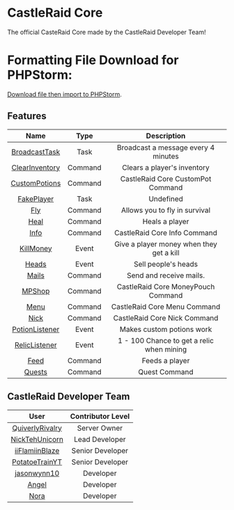 # CastleRaid Core
The official CasteRaid Core made by the CastleRaid Developer Team!

# Formatting File Download for PHPStorm:
[Download file then import to PHPStorm](https://cdn.discordapp.com/attachments/394542043952578562/405748633678381056/Default.xml).

## Features
| Name | Type | Description |
| :---: | :---: | :---: |
| [BroadcastTask](https://github.com/QuiverlyRivalry/Core/blob/master/src/CRCore/tasks/BroadcastTask.php) | Task | Broadcast a message every 4 minutes |
| [ClearInventory](https://github.com/QuiverlyRivalry/Core/blob/master/src/CRCore/commands/staff/ClearInventoryCommand.php) | Command | Clears a player's inventory |
| [CustomPotions](https://github.com/QuiverlyRivalry/Core/blob/master/src/CRCore/commands/guest/CustomPotionsCommand.php) | Command | CastleRaid Core CustomPot Command |
| [FakePlayer](https://github.com/QuiverlyRivalry/Core/blob/master/src/CRCore/tasks/FakePlayerTask.php) | Task | Undefined |
| [Fly](https://github.com/QuiverlyRivalry/Core/blob/master/src/CRCore/commands/staff/FlyCommand.php) | Command | Allows you to fly in survival |
| [Heal](https://github.com/QuiverlyRivalry/Core/blob/master/src/CRCore/commands/staff/HealCommand.php) | Command | Heals a player |
| [Info](https://github.com/QuiverlyRivalry/Core/blob/master/src/CRCore/commands/guest/InfoCommand.php) | Command | CastleRaid Core Info Command |
| [KillMoney](https://github.com/QuiverlyRivalry/Core/blob/master/src/CRCore/events/KillMoneyListener.php) | Event | Give a player money when they get a kill |
| [Heads](https://github.com/QuiverlyRivalry/Core/blob/master/src/CRCore/events/HeadListener.php) | Event | Sell people's heads |
| [Mails](https://github.com/QuiverlyRivalry/Core/blob/master/src/CRCore/commands/MailCommand.php) | Command | Send and receive mails. |
| [MPShop](https://github.com/QuiverlyRivalry/Core/blob/master/src/CRCore/commands/guest/MPShopCommand.php) | Command | CastleRaid Core MoneyPouch Command |
| [Menu](https://github.com/QuiverlyRivalry/Core/blob/master/src/CRCore/commands/guest/MenuCommand.php) | Command | CastleRaid Core Menu Command |
| [Nick](https://github.com/QuiverlyRivalry/Core/blob/master/src/CRCore/commands/guest/NickCommand.php) | Command | CastleRaid Core Nick Command |
| [PotionListener](https://github.com/QuiverlyRivalry/Core/blob/master/src/CRCore/events/PotionListener.php) | Event | Makes custom potions work |
| [RelicListener](https://github.com/QuiverlyRivalry/Core/blob/master/src/CRCore/events/RelicListener.php) | Event | 1 - 100 Chance to get a relic when mining |
| [Feed](https://github.com/QuiverlyRivalry/Core/blob/master/src/CRCore/commands/staff/FeedCommand.php) | Command | Feeds a player |
| [Quests](https://github.com/QuiverlyRivalry/Core/blob/master/src/CRCore/commands/quests/QuestsCommand.php) | Command | Quest Command |

## CastleRaid Developer Team
| User | Contributor Level |
| :---: | :---: |
| [QuiverlyRivalry](https://github.com/QuiverlyRivalry) | Server Owner |
| [NickTehUnicorn](https://github.com/NickTehUnicorn) | Lead Developer |
| [iiFlamiinBlaze](https://github.com/iiFlamiinBlaze) | Senior Developer |
| [PotatoeTrainYT](https://github.com/PotatoeTrainYT) | Senior Developer |
| [jasonwynn10](https://github.com/jasonwynn10) | Developer |
| [Angel](https://github.com/Teamblocket) | Developer |
| [Nora](https://github.com/uselesswaifu) | Developer |
